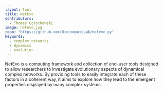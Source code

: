 ```yaml
---
layout: tool
title: NetEvo
contributors:
  - Thomas Gorochowski
image: netevo.jpg
repo: "https://github.com/BiocomputeLab/netevo-py"
keywords:
  - complex networks
  - dynamics
  - evolution
---
```

NetEvo is a computing framework and collection of end-user tools designed to allow researchers to investigate evolutionary aspects of dynamical complex networks. By providing tools to easily integrate each of these factors in a coherent way, it aims to explore how they lead to the emergent properties displayed by many complex systems.

